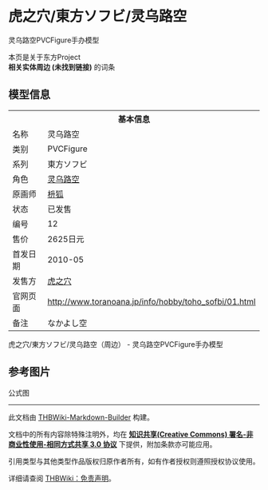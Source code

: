 # 虎之穴/東方ソフビ/灵乌路空

<!-- source html: G:\repos\THBWiki-Markdown-Builder\THBWikiMarkdown\Temp\main\e\e5\ns0%3A%E8%99%8E%E4%B9%8B%E7%A9%B4%2F%E6%9D%B1%E6%96%B9%E3%82%BD%E3%83%95%E3%83%93%2F%E7%81%B5%E4%B9%8C%E8%B7%AF%E7%A9%BA.html -->

灵乌路空PVCFigure手办模型

本页是关于东方Project  
 **相关实体周边 (未找到链接)** 的词条

## 模型信息

<table><tbody><tr><th colspan="2">基本信息</th></tr><tr><td class="label">名称</td><td> 灵乌路空 </td></tr><tr><td class="label">类别</td><td>PVCFigure</td></tr><tr><td class="label">系列</td><td>東方ソフビ</td></tr><tr><td class="label">角色</td><td><a href="./灵乌路空.md" title="灵乌路空">灵乌路空</a></td></tr><tr><td class="label">原画师</td><td><a href="/index.php?title=%E6%9E%A1%E7%8B%90&amp;action=edit&amp;redlink=1" class="new" title="枡狐（页面不存在）">枡狐</a></td></tr><tr><td class="label">状态</td><td>已发售</td></tr><tr><td class="label">编号</td><td>12</td></tr><tr><td class="label">售价</td><td>2625日元</td></tr><tr><td class="label">首发日期</td><td>2010-05</td></tr><tr><td class="label">发售方</td><td><a href="./虎之穴.md" title="虎之穴">虎之穴</a></td></tr><tr><td class="label">官网页面</td><td><a rel="nofollow" class="external free" href="http://www.toranoana.jp/info/hobby/toho_sofbi/01.html">http://www.toranoana.jp/info/hobby/toho_sofbi/01.html</a></td></tr><tr><td class="label">备注</td><td>なかよし空</td></tr></tbody></table>

虎之穴/東方ソフビ/灵乌路空（周边） - 灵乌路空PVCFigure手办模型

## 参考图片



[](./文件-虎之穴東方ソフビ灵乌路空-1.jpg.md)


[](./文件-虎之穴東方ソフビ灵乌路空-2.jpg.md)


[](./文件-虎之穴東方ソフビ灵乌路空-3.jpg.md)

公式图







---

此文档由 [THBWiki-Markdown-Builder](https://github.com/Delsin-Yu/THBWiki-Markdown-Builder) 构建。

文档中的所有内容除特殊注明外，均在 [**知识共享(Creative Commons) 署名-非商业性使用-相同方式共享 3.0 协议**](https://creativecommons.org/licenses/by-sa/3.0/deed.zh-hans) 下提供，附加条款亦可能应用。

引用类型与其他类型作品版权归原作者所有，如有作者授权则遵照授权协议使用。

详细请查阅 [THBWiki：免责声明](https://thbwiki.cc/THBWiki:%E5%85%8D%E8%B4%A3%E5%A3%B0%E6%98%8E)。

